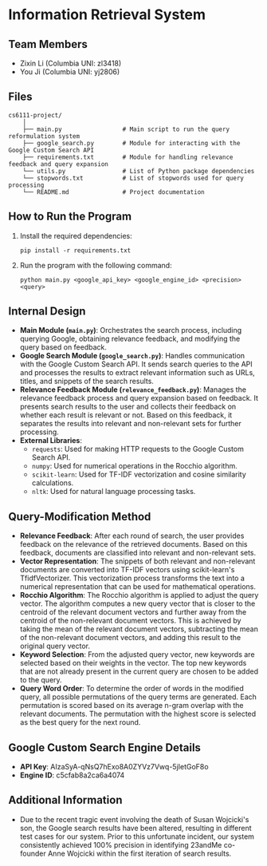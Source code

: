 # Information Retrieval System

## Team Members

- Zixin Li (Columbia UNI: zl3418)
- You Ji (Columbia UNI: yj2806)

## Files

```
cs6111-project/
    │
    ├── main.py                 # Main script to run the query reformulation system
    ├── google_search.py        # Module for interacting with the Google Custom Search API
    ├── requirements.txt        # Module for handling relevance feedback and query expansion
    └── utils.py                # List of Python package dependencies
    └── stopwords.txt           # List of stopwords used for query processing
    └── README.md               # Project documentation
```


## How to Run the Program

1. Install the required dependencies:

    ```
    pip install -r requirements.txt
    ```

2. Run the program with the following command:

    ```
    python main.py <google_api_key> <google_engine_id> <precision> <query>
    ```


## Internal Design

- **Main Module (`main.py`)**: Orchestrates the search process, including querying Google, obtaining relevance feedback, and modifying the query based on feedback.
- **Google Search Module (`google_search.py`)**: Handles communication with the Google Custom Search API. It sends search queries to the API and processes the results to extract relevant information such as URLs, titles, and snippets of the search results.
- **Relevance Feedback Module (`relevance_feedback.py`)**: Manages the relevance feedback process and query expansion based on feedback. It presents search results to the user and collects their feedback on whether each result is relevant or not. Based on this feedback, it separates the results into relevant and non-relevant sets for further processing.
- **External Libraries**:
  - `requests`: Used for making HTTP requests to the Google Custom Search API.
  - `numpy`: Used for numerical operations in the Rocchio algorithm.
  - `scikit-learn`: Used for TF-IDF vectorization and cosine similarity calculations.
  - `nltk`: Used for natural language processing tasks.


## Query-Modification Method
- **Relevance Feedback**: After each round of search, the user provides feedback on the relevance of the retrieved documents. Based on this feedback, documents are classified into relevant and non-relevant sets.
- **Vector Representation**: The snippets of both relevant and non-relevant documents are converted into TF-IDF vectors using scikit-learn's TfidfVectorizer. This vectorization process transforms the text into a numerical representation that can be used for mathematical operations.
- **Rocchio Algorithm**: The Rocchio algorithm is applied to adjust the query vector. The algorithm computes a new query vector that is closer to the centroid of the relevant document vectors and further away from the centroid of the non-relevant document vectors. This is achieved by taking the mean of the relevant document vectors, subtracting the mean of the non-relevant document vectors, and adding this result to the original query vector.
- **Keyword Selection**: From the adjusted query vector, new keywords are selected based on their weights in the vector. The top new keywords that are not already present in the current query are chosen to be added to the query.
- **Query Word Order**: To determine the order of words in the modified query, all possible permutations of the query terms are generated. Each permutation is scored based on its average n-gram overlap with the relevant documents. The permutation with the highest score is selected as the best query for the next round.

## Google Custom Search Engine Details

- **API Key**: AIzaSyA-qNsQ7hExo8A0ZYVz7Vwq-5jIetGoF8o
- **Engine ID**: c5cfab8a2ca6a4074

## Additional Information

- Due to the recent tragic event involving the death of Susan Wojcicki's son, the Google search results have been altered, resulting in different test cases for our system. Prior to this unfortunate incident, our system consistently achieved 100% precision in identifying 23andMe co-founder Anne Wojcicki within the first iteration of search results.
